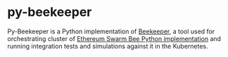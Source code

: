 # py-beekeeper
Py-Beekeeper is a Python implementation of [Beekeeper](https://github.com/ethersphere/beekeeper), a tool used for orchestrating cluster of [Ethereum Swarm Bee Python implementation](https://github.com/alienrobotninja/bee-py) and running integration tests and simulations against it in the Kubernetes.
